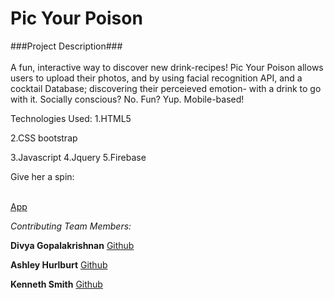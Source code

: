 <h1>Pic Your Poison</h1>


###Project Description### <br><br>
A fun, interactive way to discover new drink-recipes! Pic Your Poison allows users to upload their photos, and by using facial recognition API, and a cocktail Database; discovering their perceieved emotion- with a drink to go with it. 
Socially conscious? No. Fun? Yup. 
Mobile-based! 

Technologies Used:
1.HTML5

2.CSS bootstrap

3.Javascript
4.Jquery
5.Firebase



Give her a spin: <br><br>

[App](https://divyagk.github.io/Project1/)

_Contributing Team Members:_

**Divya Gopalakrishnan**
[Github](https://github.com/Divyagk)

**Ashley Hurlburt**
[Github](https://github.com/CodingAshley1983) 

**Kenneth Smith**
[Github](https://github.com/KennethS13)
<br>









